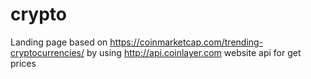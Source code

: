 # crypto
Landing page based on https://coinmarketcap.com/trending-cryptocurrencies/ by using http://api.coinlayer.com website api for get prices
